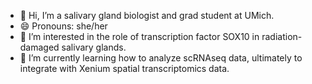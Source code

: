 - 👋 Hi, I’m a salivary gland biologist and grad student at UMich.
- 😄 Pronouns: she/her
- 👀 I’m interested in the role of transcription factor SOX10 in radiation-damaged salivary glands.
- 🌱 I’m currently learning how to analyze scRNAseq data, ultimately to integrate with Xenium spatial transcriptomics data.

<!---
scientist-jones/scientist-jones is a ✨ special ✨ repository because its `README.md` (this file) appears on your GitHub profile.
You can click the Preview link to take a look at your changes.
--->
